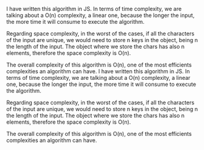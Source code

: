 I have written this algorithm in JS. In terms of time complexity, we are talking about a O(n) complexity, a linear one, because the longer the input, the more time it will consume to execute the algorithm. 

Regarding space complexity, in the worst of the cases, if all the characters of the input are unique, we would need to store n keys in the object, being n the length of the input.
The object where we store the chars has also n elements, therefore the space complexity is O(n).

The overall complexity of this algorithm is O(n), one of the most efficients complexities an algorithm can have.
I have written this algorithm in JS. In terms of time complexity, we are talking about a O(n) complexity, a linear one, because the longer the input, the more time it will consume to execute the algorithm. 

Regarding space complexity, in the worst of the cases, if all the characters of the input are unique, we would need to store n keys in the object, being n the length of the input.
The object where we store the chars has also n elements, therefore the space complexity is O(n).

The overall complexity of this algorithm is O(n), one of the most efficients complexities an algorithm can have.
